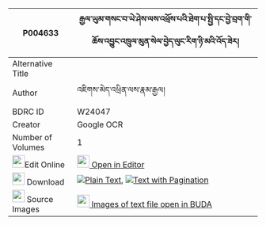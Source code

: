 |P004633|རྒྱལ་ཡུམ་གསང་བ་ཡེ་ཤེས་ལས་འཕྲོས་པའི་ཐེག་པ་སྤྱི་དང་བྱེ་བྲག་གི་ཆོས་འབྱུང་འཁྲུལ་མུན་སེལ་བྱེད་ལུང་རིག་ཉི་མའི་འོད་ཟེར། 
| --- | --- 
|Alternative Title |
|Author| འཇིགས་མེད་འཕྲིན་ལས་རྣམ་རྒྱལ།
|BDRC ID | W24047
|Creator | Google OCR
|Number of Volumes| 1
|<img width="25" src="https://img.icons8.com/color/25/000000/edit-property.png">Edit Online| [<img width="25" src="https://avatars.githubusercontent.com/u/45091458?s=200&v=4"> Open in Editor](http://editor.openpecha.org/P004633)
|<img width="25" src="https://img.icons8.com/fluent/48/000000/download-2.png"/>  Download | [![](https://img.icons8.com/color/20/000000/txt.png)Plain Text](https://github.com/Openpecha/P004633/releases/download/v1/gyalyum_sangwa_yeshe_letro_sap_plain_P004633.zip), [![](https://img.icons8.com/color/20/000000/txt.png)Text with Pagination](https://github.com/Openpecha/P004633/releases/download/v1/gyalyum_sangwa_yeshe_letro_sap_pages_P004633.zip)
|<img width="25" src="https://img.icons8.com/plasticine/100/000000/pictures-folder.png"/>  Source Images | [<img width="25" src="https://library.bdrc.io/icons/BUDA-small.svg"> Images of text file open in BUDA](https://library.bdrc.io/show/bdr:W24047)